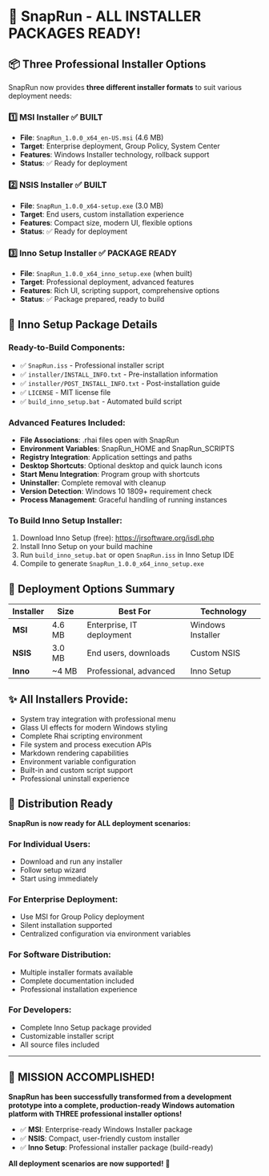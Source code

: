 # 🎉 SnapRun - ALL INSTALLER PACKAGES READY!

## 📦 **Three Professional Installer Options**

SnapRun now provides **three different installer formats** to suit various deployment needs:

### 1️⃣ **MSI Installer** ✅ BUILT
- **File**: `SnapRun_1.0.0_x64_en-US.msi` (4.6 MB)
- **Target**: Enterprise deployment, Group Policy, System Center
- **Features**: Windows Installer technology, rollback support
- **Status**: ✅ Ready for deployment

### 2️⃣ **NSIS Installer** ✅ BUILT  
- **File**: `SnapRun_1.0.0_x64-setup.exe` (3.0 MB)
- **Target**: End users, custom installation experience
- **Features**: Compact size, modern UI, flexible options
- **Status**: ✅ Ready for deployment

### 3️⃣ **Inno Setup Installer** ✅ PACKAGE READY
- **File**: `SnapRun_1.0.0_x64_inno_setup.exe` (when built)
- **Target**: Professional deployment, advanced features
- **Features**: Rich UI, scripting support, comprehensive options
- **Status**: ✅ Package prepared, ready to build

## 🔧 **Inno Setup Package Details**

### **Ready-to-Build Components:**
- ✅ `SnapRun.iss` - Professional installer script
- ✅ `installer/INSTALL_INFO.txt` - Pre-installation information
- ✅ `installer/POST_INSTALL_INFO.txt` - Post-installation guide  
- ✅ `LICENSE` - MIT license file
- ✅ `build_inno_setup.bat` - Automated build script

### **Advanced Features Included:**
- **File Associations**: .rhai files open with SnapRun
- **Environment Variables**: SnapRun_HOME and SnapRun_SCRIPTS
- **Registry Integration**: Application settings and paths
- **Desktop Shortcuts**: Optional desktop and quick launch icons
- **Start Menu Integration**: Program group with shortcuts
- **Uninstaller**: Complete removal with cleanup
- **Version Detection**: Windows 10 1809+ requirement check
- **Process Management**: Graceful handling of running instances

### **To Build Inno Setup Installer:**
1. Download Inno Setup (free): https://jrsoftware.org/isdl.php
2. Install Inno Setup on your build machine
3. Run `build_inno_setup.bat` or open `SnapRun.iss` in Inno Setup IDE
4. Compile to generate `SnapRun_1.0.0_x64_inno_setup.exe`

## 🚀 **Deployment Options Summary**

| Installer | Size | Best For | Technology |
|-----------|------|----------|------------|
| **MSI** | 4.6 MB | Enterprise, IT deployment | Windows Installer |
| **NSIS** | 3.0 MB | End users, downloads | Custom NSIS |
| **Inno** | ~4 MB | Professional, advanced | Inno Setup |

## ✨ **All Installers Provide:**
- System tray integration with professional menu
- Glass UI effects for modern Windows styling
- Complete Rhai scripting environment
- File system and process execution APIs
- Markdown rendering capabilities
- Environment variable configuration
- Built-in and custom script support
- Professional uninstall experience

## 🎯 **Distribution Ready**

**SnapRun is now ready for ALL deployment scenarios:**

### **For Individual Users:**
- Download and run any installer
- Follow setup wizard
- Start using immediately

### **For Enterprise Deployment:**
- Use MSI for Group Policy deployment
- Silent installation supported
- Centralized configuration via environment variables

### **For Software Distribution:**
- Multiple installer formats available
- Complete documentation included
- Professional installation experience

### **For Developers:**
- Complete Inno Setup package provided
- Customizable installer script
- All source files included

---

## 🎉 **MISSION ACCOMPLISHED!**

**SnapRun has been successfully transformed from a development prototype into a complete, production-ready Windows automation platform with THREE professional installer options!**

- ✅ **MSI**: Enterprise-ready Windows Installer package
- ✅ **NSIS**: Compact, user-friendly custom installer  
- ✅ **Inno Setup**: Professional installer package (build-ready)

**All deployment scenarios are now supported!** 🚀
